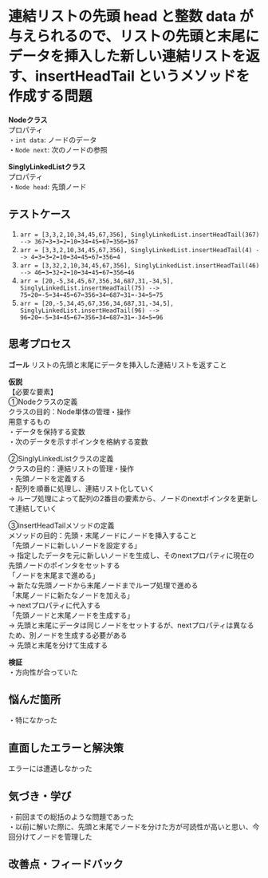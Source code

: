 # 連結リストの先頭 head と整数 data が与えられるので、リストの先頭と末尾にデータを挿入した新しい連結リストを返す、insertHeadTail というメソッドを作成する問題


**Nodeクラス**<br>
プロパティ<br>
・`int data`: ノードのデータ<br>
・`Node next`: 次のノードの参照<br>

**SinglyLinkedListクラス**<br>
プロパティ<br>
・`Node head`: 先頭ノード<br>

## テストケース
1. `arr = [3,3,2,10,34,45,67,356], SinglyLinkedList.insertHeadTail(367) --> 367➡3➡3➡2➡10➡34➡45➡67➡356➡367`<br>
2. `arr = [3,3,2,10,34,45,67,356], SinglyLinkedList.insertHeadTail(4) --> 4➡3➡3➡2➡10➡34➡45➡67➡356➡4`<br>
3. `arr = [3,32,2,10,34,45,67,356], SinglyLinkedList.insertHeadTail(46) --> 46➡3➡32➡2➡10➡34➡45➡67➡356➡46`<br>
4. `arr = [20,-5,34,45,67,356,34,687,31,-34,5], SinglyLinkedList.insertHeadTail(75) --> 75➡20➡-5➡34➡45➡67➡356➡34➡687➡31➡-34➡5➡75`<br>
5. `arr = [20,-5,34,45,67,356,34,687,31,-34,5], SinglyLinkedList.insertHeadTail(96) --> 96➡20➡-5➡34➡45➡67➡356➡34➡687➡31➡-34➡5➡96`<br>


## 思考プロセス
**ゴール**
リストの先頭と末尾にデータを挿入した連結リストを返すこと<br>

**仮説**<br>
【必要な要素】<br>
①Nodeクラスの定義<br>
クラスの目的：Node単体の管理・操作<br>
用意するもの<br>
・データを保持する変数<br>
・次のデータを示すポインタを格納する変数<br>

②SinglyLinkedListクラスの定義<br>
クラスの目的：連結リストの管理・操作<br>
・先頭ノードを定義する<br>
・配列を順番に処理し、連結リスト化していく<br>
→ ループ処理によって配列の2番目の要素から、ノードのnextポインタを更新して連結していく<br>

③insertHeadTailメソッドの定義<br>
メソッドの目的：先頭・末尾ノードにノードを挿入すること<br>
「先頭ノードに新しいノードを設定する」<br>
→ 指定したデータを元に新しいノードを生成し、そのnextプロパティに現在の先頭ノードのポインタをセットする<br>
「ノードを末尾まで進める」<br>
→ 新たな先頭ノードから末尾ノードまでループ処理で進める<br>
「末尾ノードに新たなノードを加える」<br>
→ nextプロパティに代入する<br>
「先頭ノードと末尾ノードを生成する」<br>
→ 先頭と末尾にデータは同じノードをセットするが、nextプロパティは異なるため、別ノードを生成する必要がある<br>
→ 先頭と末尾を分けて生成する<br>

**検証**<br>
・方向性が合っていた<br>

## 悩んだ箇所
・特になかった<br>


## 直面したエラーと解決策
エラーには遭遇しなかった


## 気づき・学び
・前回までの総括のような問題であった<br>
・以前に解いた際に、先頭と末尾でノードを分けた方が可読性が高いと思い、今回分けてノードを管理した<br>


## 改善点・フィードバック

